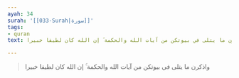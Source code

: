 ```yaml
---
ayah: 34
surah: '[[033-Surah|سورة]]'
tags:
- quran
text: واذكرن ما يتلى في بيوتكن من آيات الله والحكمة ۚ إن الله كان لطيفا خبيرا

---
```

> واذكرن ما يتلى في بيوتكن من آيات الله والحكمة ۚ إن الله كان لطيفا خبيرا

